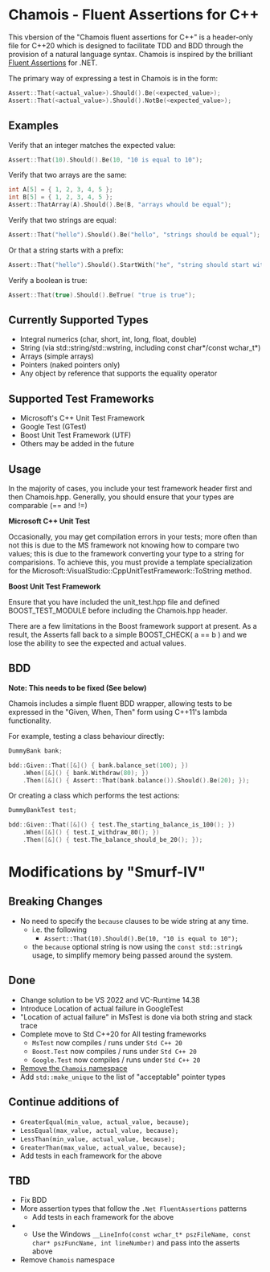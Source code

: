 Chamois - Fluent Assertions for C++
===================================

This vbersion of the "Chamois fluent assertions for C++" is a header-only file for C++20 which is designed to facilitate TDD and BDD through the provision of a natural language syntax. Chamois is inspired by the brilliant [Fluent Assertions] for .NET.

The primary way of expressing a test in Chamois is in the form:

```cpp
Assert::That(<actual_value>).Should().Be(<expected_value>);
Assert::That(<actual_value>).Should().NotBe(<expected_value>);
```


Examples
---

Verify that an integer matches the expected value:

```cpp
Assert::That(10).Should().Be(10, "10 is equal to 10");
```

Verify that two arrays are the same:

```cpp
int A[5] = { 1, 2, 3, 4, 5 };
int B[5] = { 1, 2, 3, 4, 5 };
Assert::ThatArray(A).Should().Be(B, "arrays whould be equal");
```

Verify that two strings are equal:

```cpp
Assert::That("hello").Should().Be("hello", "strings should be equal");
```

Or that a string starts with a prefix:

```cpp
Assert::That("hello").Should().StartWith("he", "string should start with he");
```

Verify a boolean is true:

```cpp
Assert::That(true).Should().BeTrue( "true is true");
```

Currently Supported Types
---

* Integral numerics (char, short, int, long, float, double)
* String (via std::string/std::wstring, including const char*/const wchar_t*)
* Arrays (simple arrays)
* Pointers (naked pointers only)
* Any object by reference that supports the equality operator


Supported Test Frameworks
---

* Microsoft's C++ Unit Test Framework
* Google Test (GTest)
* Boost Unit Test Framework (UTF)
* Others may be added in the future

Usage
---

In the majority of cases, you include your test framework header first and then Chamois.hpp. Generally, you should ensure that your types are comparable (== and !=)

**Microsoft C++ Unit Test**

Occasionally, you may get compilation errors in your tests; more often than not this is due to the MS framework not knowing how to compare two values; this is due to the framework converting your type to a string for comparisions.
 To achieve this, you must provide a template specialization for the Microsoft::VisualStudio::CppUnitTestFramework::ToString method. 

**Boost Unit Test Framework**

Ensure that you have included the unit_test.hpp file and defined BOOST_TEST_MODULE before including the Chamois.hpp header.

There are a few limitations in the Boost framework support at present. As a result, the Asserts fall back to a simple BOOST_CHECK( a == b ) and we lose the ability to see the expected and actual values.


## BDD
__Note: This needs to be fixed (See below)__

Chamois includes a simple fluent BDD wrapper, allowing tests to be expressed in the "Given, When, Then" form using C++11's lambda functionality.

For example, testing a class behaviour directly:

```cpp
DummyBank bank;

bdd::Given::That([&]() { bank.balance_set(100); })
	.When([&]() { bank.Withdraw(80); })
	.Then([&]() { Assert::That(bank.balance()).Should().Be(20); });
```

Or creating a class which performs the test actions:

```cpp
DummyBankTest test;

bdd::Given::That([&]() { test.The_starting_balance_is_100(); })
	.When([&]() { test.I_withdraw_80(); })
	.Then([&]() { test.The_balance_should_be_20(); });
```


# Modifications by "Smurf-IV"
[Fluent Assertions]:https://github.com/Smurf-IV/FluentAssertions-for-Cpp
## Breaking Changes
- No need to specify the `because` clauses to be wide string at any time.
  - i.e. the following 
    - `Assert::That(10).Should().Be(10, "10 is equal to 10");`
  - the `because` optional string is now using the `const std::string&` usage, to simplify memory being passed around the system.

## Done
- Change solution to be VS 2022 and VC-Runtime 14.38
- Introduce Location of actual failure in GoogleTest
- "Location of actual failure" in MsTest is done via both string and stack trace
- Complete move to Std C++20 for All testing frameworks
  - `MsTest` now compiles / runs under `Std C++ 20`
  - `Boost.Test` now compiles / runs under `Std C++ 20`
  - `Google.Test` now compiles / runs under `Std C++ 20`
- [Remove the `Chamois` namespace](https://github.com/Smurf-IV/FluentAssertions-for-Cpp/issues/2)
- Add `std::make_unique` to the list of "acceptable" pointer types

## Continue additions of
- `GreaterEqual(min_value, actual_value, because);`
- `LessEqual(max_value, actual_value, because);`
- `LessThan(min_value, actual_value, because);`
- `GreaterThan(max_value, actual_value, because);`
- Add tests in each framework for the above

## TBD
- Fix BDD
- More assertion types that follow the `.Net FluentAssertions` patterns
  - Add tests in each framework for the above
- - Use the Windows `__LineInfo(const wchar_t* pszFileName, const char* pszFuncName, int lineNumber)` and pass into the asserts above
- Remove `Chamois` namespace
